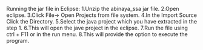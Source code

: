 Running the jar file in Eclipse:
1.Unzip the abinaya_ssa jar file.
2.Open eclipse.
3.Click File-> Open Projects from file system.
4.In the Import Source Click the Directory.
5.Select the java project which you have extracted in the step 1.
6.This will open the jave project in the eclipse.
7.Run the file using ctrl + F11 or in the run menu.
8.This will provide the option to execute the program.
